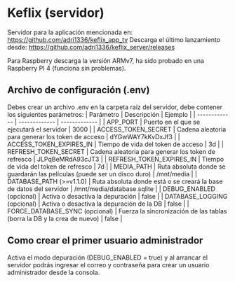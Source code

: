 # Keflix (servidor)
Servidor para la aplicación mencionada en: https://github.com/adri1336/keflix_app_tv
Descarga el último lanzamiento desde: https://github.com/adri1336/keflix_server/releases

Para Raspberry descarga la versión ARMv7, ha sido probado en una Raspberry PI 4 (funciona sin problemas).

## Archivo de configuración (.env)
Debes crear un archivo .env en la carpeta raíz del servidor, debe contener los siguientes parámetros:
| Parámetro | Descripción | Ejemplo |
| ------------- | ------------- | ------------- |
| APP_PORT | Puerto en el que se ejecutará el servidor | 3000 |
| ACCESS_TOKEN_SECRET | Cadena aleatoria para generar los token de acceso | dYGwWAY7kKvDxJf3 |
| ACCESS_TOKEN_EXPIRES_IN | Tiempo de vida del token de acceso | 3d |
| REFRESH_TOKEN_SECRET | Cadena aleatoria para generar los token de refresco | JLPqBeMRdA93cJT3 |
| REFRESH_TOKEN_EXPIRES_IN | Tiempo de vida del token de refresco | 7d |
| MEDIA_PATH | Ruta absoluta donde se guardarán las películas (puede ser un disco duro) | /mnt/media |
| DATABASE_PATH (>=v1.1.0) | Ruta absoluta donde está o se creará la base de datos del servidor | /mnt/media/database.sqlite |
| DEBUG_ENABLED (opcional) | Activa o desactiva la depuración | false |
| DATABASE_LOGGING (opcional) | Activa o desactiva la depuración de la DB | false |
| FORCE_DATABASE_SYNC (opcional) | Fuerza la sincronización de las tablas (borra la DB y la crea de nuevo) | false |

## Como crear el primer usuario administrador
Activa el modo depuración (DEBUG_ENABLED = true) y al arrancar el servidor podrás ingresar el correo y contraseña para crear un usuario administrador desde la consola.
